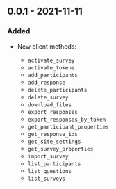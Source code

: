 ## 0.0.1 - 2021-11-11

### Added

* New client methods:

    - `activate_survey`
    - `activate_tokens`
    - `add_participants`
    - `add_response`
    - `delete_participants`
    - `delete_survey`
    - `download_files`
    - `export_responses`
    - `export_responses_by_token`
    - `get_participant_properties`
    - `get_response_ids`
    - `get_site_settings`
    - `get_survey_properties`
    - `import_survey`
    - `list_participants`
    - `list_questions`
    - `list_surveys`

